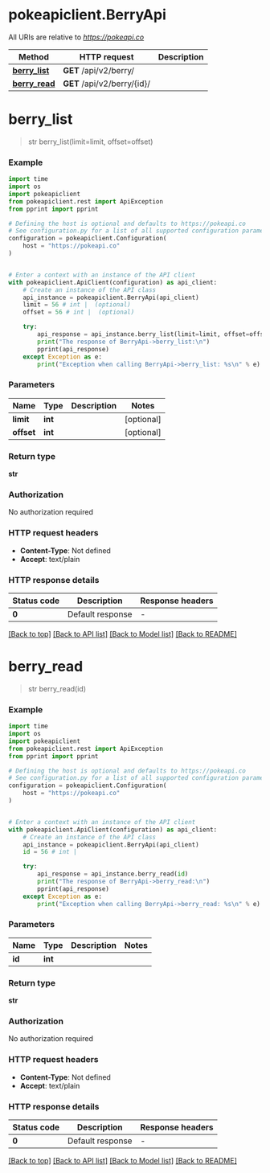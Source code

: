 # pokeapiclient.BerryApi

All URIs are relative to *https://pokeapi.co*

Method | HTTP request | Description
------------- | ------------- | -------------
[**berry_list**](BerryApi.md#berry_list) | **GET** /api/v2/berry/ | 
[**berry_read**](BerryApi.md#berry_read) | **GET** /api/v2/berry/{id}/ | 


# **berry_list**
> str berry_list(limit=limit, offset=offset)



### Example


```python
import time
import os
import pokeapiclient
from pokeapiclient.rest import ApiException
from pprint import pprint

# Defining the host is optional and defaults to https://pokeapi.co
# See configuration.py for a list of all supported configuration parameters.
configuration = pokeapiclient.Configuration(
    host = "https://pokeapi.co"
)


# Enter a context with an instance of the API client
with pokeapiclient.ApiClient(configuration) as api_client:
    # Create an instance of the API class
    api_instance = pokeapiclient.BerryApi(api_client)
    limit = 56 # int |  (optional)
    offset = 56 # int |  (optional)

    try:
        api_response = api_instance.berry_list(limit=limit, offset=offset)
        print("The response of BerryApi->berry_list:\n")
        pprint(api_response)
    except Exception as e:
        print("Exception when calling BerryApi->berry_list: %s\n" % e)
```



### Parameters


Name | Type | Description  | Notes
------------- | ------------- | ------------- | -------------
 **limit** | **int**|  | [optional] 
 **offset** | **int**|  | [optional] 

### Return type

**str**

### Authorization

No authorization required

### HTTP request headers

 - **Content-Type**: Not defined
 - **Accept**: text/plain

### HTTP response details

| Status code | Description | Response headers |
|-------------|-------------|------------------|
**0** | Default response |  -  |

[[Back to top]](#) [[Back to API list]](../README.md#documentation-for-api-endpoints) [[Back to Model list]](../README.md#documentation-for-models) [[Back to README]](../README.md)

# **berry_read**
> str berry_read(id)



### Example


```python
import time
import os
import pokeapiclient
from pokeapiclient.rest import ApiException
from pprint import pprint

# Defining the host is optional and defaults to https://pokeapi.co
# See configuration.py for a list of all supported configuration parameters.
configuration = pokeapiclient.Configuration(
    host = "https://pokeapi.co"
)


# Enter a context with an instance of the API client
with pokeapiclient.ApiClient(configuration) as api_client:
    # Create an instance of the API class
    api_instance = pokeapiclient.BerryApi(api_client)
    id = 56 # int | 

    try:
        api_response = api_instance.berry_read(id)
        print("The response of BerryApi->berry_read:\n")
        pprint(api_response)
    except Exception as e:
        print("Exception when calling BerryApi->berry_read: %s\n" % e)
```



### Parameters


Name | Type | Description  | Notes
------------- | ------------- | ------------- | -------------
 **id** | **int**|  | 

### Return type

**str**

### Authorization

No authorization required

### HTTP request headers

 - **Content-Type**: Not defined
 - **Accept**: text/plain

### HTTP response details

| Status code | Description | Response headers |
|-------------|-------------|------------------|
**0** | Default response |  -  |

[[Back to top]](#) [[Back to API list]](../README.md#documentation-for-api-endpoints) [[Back to Model list]](../README.md#documentation-for-models) [[Back to README]](../README.md)

